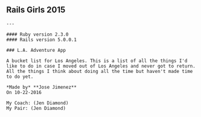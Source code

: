 ## Rails Girls 2015

    ---

    #### Ruby version 2.3.0
    #### Rails version 5.0.0.1

    ### L.A. Adventure App

    A bucket list for Los Angeles. This is a list of all the things I'd like to do in case I moved out of Los Angeles and never got to return. All the things I think about doing all the time but haven't made time to do yet.

    *Made by* **Jose Jimenez**
    On 10-22-2016

    My Coach: (Jen Diamond)
    My Pair: (Jen Diamond)
